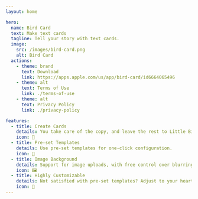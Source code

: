 ```yaml
---
layout: home

hero:
  name: Bird Card
  text: Make text cards
  tagline: Tell your story with text cards.
  image:
    src: /images/bird-card.png
    alt: Bird Card
  actions:
    - theme: brand
      text: Download
      link: https://apps.apple.com/us/app/bird-card/id6664065496
    - theme: alt
      text: Terms of Use
      link: ./terms-of-use
    - theme: alt
      text: Privacy Policy
      link: ./privacy-policy

features:
  - title: Create Cards
    details: You take care of the copy, and leave the rest to Little Bird for beautification.
    icon: 🎴
  - title: Pre-set Templates
    details: Use pre-set templates for one-click configuration.
    icon: 📝
  - title: Image Background
    details: Support for image uploads, with free control over blurring and masking.
    icon: 🖼️
  - title: Highly Customizable
    details: Not satisfied with pre-set templates? Adjust to your heart's content. 
    icon: 🎨
---
```


<script language="javascript">
setTimeout(()=> {
  if (window.confetti) {
    var end = Date.now() + (15 * 1000);

    var colors = ['#bb0000', '#ffffff'];

    (function frame() {
      confetti({
        particleCount: 2,
        angle: 60,
        spread: 55,
        origin: { x: 0 },
        colors: colors
      });
      confetti({
        particleCount: 2,
        angle: 120,
        spread: 55,
        origin: { x: 1 },
        colors: colors
      });

      if (Date.now() < end) {
        requestAnimationFrame(frame);
      }
    }());

    var count = 200;
    var defaults = {
      origin: { y: 0.7 }
    };

    function fire(particleRatio, opts) {
      confetti({
        ...defaults,
        ...opts,
        particleCount: Math.floor(count * particleRatio)
      });
    }

    fire(0.25, {
      spread: 26,
      startVelocity: 55,
    });
    fire(0.2, {
      spread: 60,
    });
    fire(0.35, {
      spread: 100,
      decay: 0.91,
      scalar: 0.8
    });
    fire(0.1, {
      spread: 120,
      startVelocity: 25,
      decay: 0.92,
      scalar: 1.2
    });
    fire(0.1, {
      spread: 120,
      startVelocity: 45,
    });
      }
    }, 3000)
</script>
